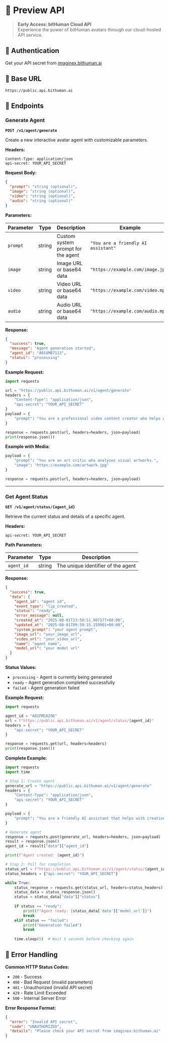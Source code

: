 
# 🔮 Preview API

> **Early Access: bitHuman Cloud API**  
> Experience the power of bitHuman avatars through our cloud-hosted API service.

## 🔑 Authentication

Get your API secret from [imaginex.bithuman.ai](https://imaginex.bithuman.ai/#api)

## 📡 Base URL
```
https://public.api.bithuman.ai
```

## 🚀 Endpoints

### Generate Agent

**`POST /v1/agent/generate`**

Create a new interactive avatar agent with customizable parameters.

**Headers:**
```http
Content-Type: application/json
api-secret: YOUR_API_SECRET
```

**Request Body:**
```json
{
  "prompt": "string (optional)",
  "image": "string (optional)",
  "video": "string (optional)",
  "audio": "string (optional)"
}
```

**Parameters:**

| Parameter | Type | Description | Example |
|-----------|------|-------------|----------|
| `prompt` | string | Custom system prompt for the agent | `"You are a friendly AI assistant"` |
| `image` | string | Image URL or base64 data | `"https://example.com/image.jpg"` |
| `video` | string | Video URL or base64 data | `"https://example.com/video.mp4"` |
| `audio` | string | Audio URL or base64 data | `"https://example.com/audio.mp3"` |

**Response:**
```json
{
  "success": true,
  "message": "Agent generation started",
  "agent_id": "A91XMB7113",
  "status": "processing"
}
```

**Example Request:**
```python
import requests

url = "https://public.api.bithuman.ai/v1/agent/generate"
headers = {
    "Content-Type": "application/json",
    "api-secret": "YOUR_API_SECRET"
}
payload = {
    "prompt": "You are a professional video content creator who helps with social media content."
}

response = requests.post(url, headers=headers, json=payload)
print(response.json())
```

**Example with Media:**
```python
payload = {
    "prompt": "You are an art critic who analyzes visual artworks.",
    "image": "https://example.com/artwork.jpg"
}

response = requests.post(url, headers=headers, json=payload)
```

---

### Get Agent Status

**`GET /v1/agent/status/{agent_id}`**

Retrieve the current status and details of a specific agent.

**Headers:**
```http
api-secret: YOUR_API_SECRET
```

**Path Parameters:**

| Parameter | Type | Description |
|-----------|------|-------------|
| `agent_id` | string | The unique identifier of the agent |

**Response:**
```json
{
  "success": true,
  "data": {
    "agent_id": "agent id",
    "event_type": "lip_created",
    "status": "ready",
    "error_message": null,
    "created_at": "2025-08-01T13:58:51.907177+00:00",
    "updated_at": "2025-08-01T09:59:15.159901+00:00",
    "system_prompt": "your agent prompt",
    "image_url": "your_image_url",
    "video_url": "your_video_url",
    "name": "agent name",
    "model_url": "your model url"
  }
}
```

**Status Values:**
- `processing` - Agent is currently being generated
- `ready` - Agent generation completed successfully
- `failed` - Agent generation failed

**Example Request:**
```python
import requests

agent_id = "A81FMS8296"
url = f"https://public.api.bithuman.ai/v1/agent/status/{agent_id}"
headers = {
    "api-secret": "YOUR_API_SECRET"
}

response = requests.get(url, headers=headers)
print(response.json())
```

**Complete Example:**
```python
import requests
import time

# Step 1: Create agent
generate_url = "https://public.api.bithuman.ai/v1/agent/generate"
headers = {
    "Content-Type": "application/json",
    "api-secret": "YOUR_API_SECRET"
}

payload = {
    "prompt": "You are a friendly AI assistant that helps with creative writing."
}

# Generate agent
response = requests.post(generate_url, headers=headers, json=payload)
result = response.json()
agent_id = result["data"]["agent_id"]

print(f"Agent created: {agent_id}")

# Step 2: Poll for completion
status_url = f"https://public.api.bithuman.ai/v1/agent/status/{agent_id}"
status_headers = {"api-secret": "YOUR_API_SECRET"}

while True:
    status_response = requests.get(status_url, headers=status_headers)
    status_data = status_response.json()
    status = status_data["data"]["status"]
    
    if status == "ready":
        print(f"Agent ready: {status_data['data']['model_url']}")
        break
    elif status == "failed":
        print("Generation failed")
        break
    
    time.sleep(5)  # Wait 5 seconds before checking again
```

## 🔧 Error Handling

**Common HTTP Status Codes:**
- `200` - Success
- `400` - Bad Request (invalid parameters)
- `401` - Unauthorized (invalid API secret)
- `429` - Rate Limit Exceeded
- `500` - Internal Server Error

**Error Response Format:**
```json
{
  "error": "Invalid API secret",
  "code": "UNAUTHORIZED",
  "details": "Please check your API secret from imaginex.bithuman.ai"
}
```